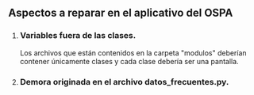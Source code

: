 ## Aspectos a reparar en el aplicativo del OSPA

1. ### Variables fuera de las clases.

   Los archivos que están contenidos en la carpeta "modulos" deberían contener únicamente clases y cada clase debería ser una pantalla. 

2. ### Demora originada en el archivo datos_frecuentes.py.